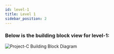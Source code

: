 ```yaml
---
id: level-1
title: Level 1
sidebar_position: 2
---
```


### Below is the building block view for level-1:

![Project-C Building Block Diagram](https://www.planttext.com/api/plantuml/png/V5VRRkCs47tNLn2xG2y60hHz31QBJNtf1cWMgTr-02EDPM8bKYMfRDsYNzQ7Vb9_eJCKAL4KvUJ5FZE7S-Lm_Dy__tumbclRjqrXLSUiOY_AMjMoIcWehL2oACnd8JkkUSlAXXl3_YeO-v6NdskjUbbjLQFqktUbql3-FNkxs-ttXqDEumpSzeCIgUptEQL6rQ8a5LJ0_vnAnIqVD0w7xPOqbAv0Eobx-vtxG_IWfCrXdtWBx44BtdZW9Fu4zlqFnTz5OOLjW6qsZz92hRc5YfsknaABXF8YB6O48s1VXBsm7NGWAv2b0BFP5CNNRD-2hX6uiYFyteEndbmCQNkp9d_3k9d8tc38Q20V09rvufBNq8AqZaFOKzrQ5YKtw0SJ2SN3Qwp9nUs5v_rpWWpraxBYB4fEFHEozit8-jOTudIkav7uc2BDmERkRemmAunYoSfdBcSr4d_MTNnS7hvd9oozOJ06mXlGrb0JR5NRzbBOQvJvf0zkgBWiZVALLlW9RqF7jXfyha6_YX8SrOaya2lIpwha3VPxDTJtgDHWqk444P8Z_cP0erOjvlOSSiDUjYd6-EAcc98oQueq5rIHECYimYoQ5Ot9xwn2ubJU3r1ZGnp0bXSmhASyDMg8ECjwwErbf65Q3UE8O0k4D5LWkMXSCr7xl-3ymvPecc4S9xsqhZ5E21BV62gE_Ukr0ooiFs56TI8aNaHJPPWxCAKMdJEybrPVPsIIBidxFphG0YyEi2F6BEjXmepe02vvf_wb5SQGgMUjIi2FdZj9I10nYoG3OQY4o6x9oVcSF7KqfpDtAAUHdIi3Y3rnzeGx3OrxXwO9Wst7mWCLtVznEkJ5mtWOEtOnKq3zqeE-FZm_1atyk2p14Lv16q1ngIgCVI_n8e5_Me9eINlYtGwVxIDOJ1ogEO87usfD3leBXauau6Gc4VZZ4ZGTwVVKEg-YmXo7QyhEk2I4MOx9Jqv8B_4z-mXDXzSMorlBuSRZtaGxIkSAHE86iv9M9iLT4WAuKfUHitFxcFBtAy28BfFj7VR1KI_eC_VcPh97WfVyoUOmYUOM1omkMX82vIpoBoTUUd7p43yGCoet7kTBYCBFKweHrSgLQFukpSkKaqqFrTnOMgv7MQgMPfVVJORS1HH1axaRECTm2y2-1Dgonm7yP6g2SdUm59sWfU4hUiQbX8PA1HfjJFHHAwX45Sj4GjcC_LpJyLwjYLEhbEndDTj3anSiBtKXa6WbqOxbTkATC5t3hoE1G8_bDX973BlJI1gNgJM66rGdl7_evkJRy9s5toH54NbCsKZyoOc3vPpCdv-ARZIzZ4GueLvKRrc7R9EUiHoB7xci6eYNse681NJBtyDyIvaNSLt39IlQUT92EkOHQc5irFk48dXx4nqrXxqqetjGkbQMFUENB_WZSLXD71QW-ROP-Kb9ybxaO6So5SoFJgNBTsHyYT8Da9wnuWDMb7wN_my00F__0m00)